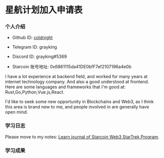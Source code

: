 

# 星航计划加入申请表

### 个人介绍

* Github ID: [coldnight](https://github.com/coldnight/)

* Telegram ID: grayking

* Discord ID: grayking#5369

* Starcoin 账号地址: 0x6861115da41DE0bfF7ef2107196a4e0b

I have a lot experience at backend field, and worked for many years at internet technology company. And also a good understood at frontend.
Here are some languages and frameworks that I'm good at: Rust,Go,Python,Vue.js,React.

I'd like to seek some new opportunity in Blockchains and Web3, as I think this area is brand new to me, and people involved in are generally have open mind.

### 学习日志

Please move to my notes: [Learn journal of Starcoin Web3 StarTrek Program](https://www.linuxzen.com/notes/notes/20220531104515-starcoin_web3_startrek/).

### 学习成果
